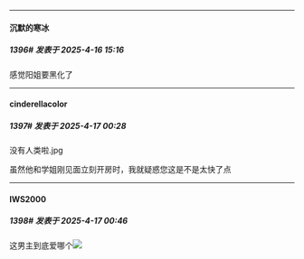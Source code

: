 ﻿
*****

####  沉默的寒冰  
##### 1396#       发表于 2025-4-16 15:16

感觉阳姐要黑化了


*****

####  cinderellacolor  
##### 1397#       发表于 2025-4-17 00:28

没有人类啦.jpg

虽然他和学姐刚见面立刻开房时，我就疑惑您这是不是太快了点


*****

####  IWS2000  
##### 1398#       发表于 2025-4-17 00:46

这男主到底爱哪个<img src="https://static.stage1st.com/image/smiley/face2017/013.png" referrerpolicy="no-referrer">

